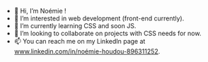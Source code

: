 - 👋 Hi, I’m Noémie !
- 👀 I’m interested in web development (front-end currently).
- 🌱 I’m currently learning CSS and soon JS.
- 💞️ I’m looking to collaborate on projects with CSS needs for now.
- 📫 You can reach me on my LinkedIn page at www.linkedin.com/in/noémie-houdou-896311252.

<!---
noemie-houdou/noemie-houdou is a ✨ special ✨ repository because its `README.md` (this file) appears on your GitHub profile.
You can click the Preview link to take a look at your changes.
--->
